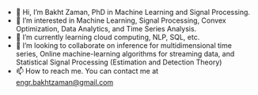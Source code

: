 - 👋 Hi, I’m Bakht Zaman, PhD in Machine Learning and Signal Processing.
- 👀 I’m interested in Machine Learning, Signal Processing, Convex Optimization, Data Analytics, and Time Series Analysis.
- 🌱 I’m currently learning cloud computing, NLP, SQL, etc.
- 💞️ I’m looking to collaborate on inference for multidimensional time series, Online machine-learning algorithms for streaming data, and Statistical Signal Processing (Estimation and Detection Theory)
- 📫 How to reach me. You can contact me at engr.bakhtzaman@gmail.com

<!---
bakht-zaman/bakht-zaman is a ✨ special ✨ repository because its `README.md` (this file) appears on your GitHub profile.
You can click the Preview link to take a look at your changes.
--->
